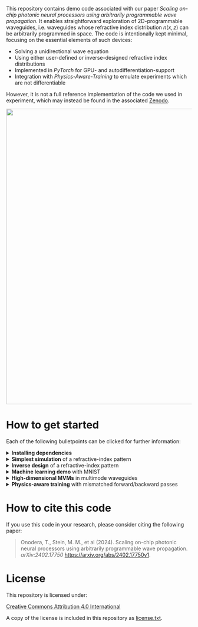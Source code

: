 This repository contains demo code associated with our paper *Scaling on-chip photonic neural processors using arbitrarily programmable wave propagation*.
It enables straightforward exploration of 2D-programmable waveguides, i.e. waveguides whose refractive index distribution $n(x,z)$ can be arbitrarily programmed in space. 
The code is intentionally kept minimal, focusing on the essential elements of such devices: 
- Solving a unidirectional wave equation
- Using either user-defined or inverse-designed refractive index distributions
- Implemented in *PyTorch* for GPU- and autodifferentiation-support
- Integration with *Physics-Aware-Training* to emulate experiments which are not differentiable

However, it is not a full reference implementation of the code we used in experiment, which may instead be found in the associated [Zenodo](https://doi.org/10.5281/zenodo.10775721).
<p align="center">
<img src="https://github.com/user-attachments/assets/5a1bd570-0beb-4959-837f-6a1d0b965d23" width="800">
</p>

# How to get started

Each of the following bulletpoints can be clicked for further information:

<details> <summary><b>Installing dependencies</b></summary>
  
---
Please ensure that the correct versions of all packages specified in 
[environment.yml](https://github.com/ms3452/2D-waveguide-demo-code/blob/main/environment.yml) are installed. If using anaconda, the easiest way to do so is to clone the repository, open an anaconda prompt in the repository folder, and execute:
  ```
  conda env create -f environment.yml
  conda activate 2Dwg
  ```
This creates and activates an environment called `2Dwg`.
To run the code, launch Jupyter Lab by executing
```
jupyter lab
```
in the anaconda prompt.

By default, the provided environment.yml installs a CPU-only version of PyTorch. To enable GPU acceleration, first create and activate the environment as described above, then additionally run
```
conda install pytorch-cuda=11.8 -c nvidia -c pytorch
```
This upgrades the environment to use GPU builds of PyTorch and TorchVision. CPU users can ignore this step.

---

</details> <details> <summary><b>Simplest simulation</b> of a refractive-index pattern</summary>

---
[Example 1](https://github.com/ms3452/2D-waveguide-demo-code/blob/main/Example%201%20Y-splitter.ipynb) provides code that manually defines the refractive-index distribution of a Y-splitter and simulates beam propagation through it.

---

</details> <details> <summary><b>Inverse design</b> of a refractive-index pattern</summary>

---
[Example 2](https://github.com/ms3452/2D-waveguide-demo-code/blob/main/Example%202%20Inverse%20design.ipynb) contains a minimal inverse-design example that automatically generates a refractive-index distribution for converting Gaussian beams into Hermite–Gauss modes.

---

</details> <details> <summary><b>Machine learning demo</b> with MNIST</summary>

---
[Example 3](https://github.com/ms3452/2D-waveguide-demo-code/blob/main/Example%203%20MNIST%20classification.ipynb) demonstrates MNIST image classification using a 2D-programmable waveguide.

---

</details> <details> <summary><b>High-dimensional MVMs</b> in multimode waveguides</summary>

---
[Example 5](https://github.com/ms3452/2D-waveguide-demo-code/blob/main/Example%205%20Matrix-vector-multiplication%20in%20multimode%20waveguide.ipynb) shows how to compute a refractive-index distribution that, embedded in a multimode waveguide, performs a desired 100×100-dimensional unitary transformation.
[Example 4](https://github.com/ms3452/2D-waveguide-demo-code/blob/main/Example%204%20Mode%20conversion%20in%20multimode%20waveguide.ipynb) contains simpler code that introduces a step-index multimode waveguide as background refractive index and demonstrates mode conversion using a manually defined refractive-index distribution.

---

</details> <details> <summary><b>Physics-aware training</b> with mismatched forward/backward passes</summary>

---
[Example 6](https://github.com/ms3452/2D-waveguide-demo-code/blob/main/Example%206%20Mismatched%20forward-backward%20pass.ipynb) is a minimal inverse-design notebook using a mismatched forward and backward pass, similar to the approach used in our optical experiments with the 2D-programmable waveguide.
This notebook can used to *design* an artificial simulation-reality gap and explore whether the training algorithm can succesfully train the programmable waveguide despite the discrepancy.

---

</details>


# How to cite this code

If you use this code in your research, please consider citing the following paper:

> Onodera, T., Stein, M. M., et al (2024). Scaling on-chip photonic neural processors using arbitrarily programmable wave propagation. *arXiv:2402.17750* https://arxiv.org/abs/2402.17750v1.

# License

This repository is licensed under:

[Creative Commons Attribution 4.0 International](https://creativecommons.org/licenses/by/4.0/)

A copy of the license is included in this repository as [license.txt](https://github.com/ms3452/2D-waveguide-demo-code/blob/main/license.txt).
